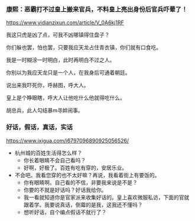 ### 康熙：恶霸打不过皇上搬来官兵，不料皇上亮出身份后官兵吓晕了！
https://www.yidianzixun.com/article/V_0A6kj1RF

我这只虎是凶了点，可我不凶哪镇得住盘子？

你们躲也罢，怕也罢，只要我应天龙占住青衣镇，你们就有口食吃。

我是一时糊涂一时明白，此时再明白不过之人。

你别以为我应天龙只是一个人，在我身后可通着朝廷。

说出来我吓死你，呼赫图，呼大人。

皇上是个睁眼瞎，呼大人让他吃什么他就得吃什么。

胡总兵，此人勾结暴m寻衅闹事。

### 好话，假话，真话，实话
https://www.ixigua.com/i6797096890925056526/

- 杭州城的百姓生活得怎么样？
  - 你长着眼睛不会自己看吗？
  - 好啊，好极了。百姓有吃有穿的，安居乐业。
- 不会吧。我看您穿的也不太好嘛？再说，我看着街上有要饭的。
  - 你有眼睛啊。自己看的不信，非要我来说是不是？
  - 你要的不就是好话吗？好话我给你。
  - 我一看就知道你是官家派来收集好话的。皇上喜欢微服私访，下面的官就跟着学。我要说真话，倒霉的是我，这我还不懂吗？
  - 想听好话，自个编点假话不就行了？

